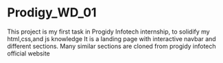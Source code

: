 # Prodigy_WD_01
This project is my first task in Progidy Infotech internship, to solidify my html,css,and js knowledge
It is a landing page with interactive navbar and different sections.
Many similar sections are cloned from progidy infotech official website